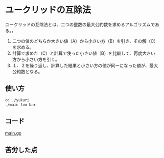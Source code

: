 # ユークリッドの互除法

ユークリッドの互除法とは、二つの整数の最大公約数を求めるアルゴリズムである。。

1. 二つの値のどちらか大きい値（A）から小さい方（B）を引き、その解（C）を求める。
2. 計算で求めた（C）と計算で使った小さい値（B）を比較して、再度大きい方から小さい方を引く。
3. １、２を繰り返し、計算した結果と小さい方の値が同一になった値が、最大公約数となる。

## 使い方
```sh
cd ./yukuri
./main foo bar
```

## コード
[main.go](./main.go)

## 苦労した点
